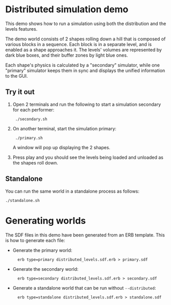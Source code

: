# Distributed simulation demo

This demo shows how to run a simulation using both the distribution and the
levels features.

The demo world consists of 2 shapes rolling down a hill that is composed of
various blocks in a sequence. Each block is in a separate level, and is
enabled as a shape approaches it. The levels' volumes are represented by
dark blue boxes, and their buffer zones by light blue ones.

Each shape's physics is calculated by a "secondary" simulator, while one
"primary" simulator keeps them in sync and displays the unified information to
the GUI.

## Try it out

1. Open 2 terminals and run the following to start a simulation secondary for
   each performer:

        ./secondary.sh

1. On another terminal, start the simulation primary:

        ./primary.sh

    A window will pop up displaying the 2 shapes.

1. Press play and you should see the levels being loaded and unloaded as the
   shapes roll down.

## Standalone

You can run the same world in a standalone process as follows:

    ./standalone.sh

# Generating worlds

The SDF files in this demo have been generated from an ERB template.
This is how to generate each file:

* Generate the primary world:

        erb type=primary distributed_levels.sdf.erb > primary.sdf

* Generate the secondary world:

        erb type=secondary distributed_levels.sdf.erb > secondary.sdf

* Generate a standalone world that can be run without `--distributed`:

        erb type=standalone distributed_levels.sdf.erb > standalone.sdf
